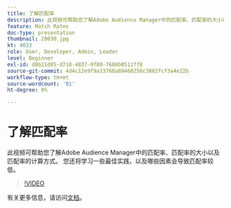 ```yaml
---
title: 了解匹配率
description: 此视频可帮助您了解Adobe Audience Manager中的匹配率、匹配率的大小以及匹配率的计算方式。 您还将学习一些最佳实践，以及哪些因素会导致匹配率较低。
feature: Match Rates
doc-type: presentation
thumbnail: 29830.jpg
kt: 4033
role: User, Developer, Admin, Leader
level: Beginner
exl-id: d8b21d85-d718-4837-9f80-7686b8511ff8
source-git-commit: 4d4c12e9f9a33760a89460258c3802fcf3a4e22b
workflow-type: tm+mt
source-wordcount: '91'
ht-degree: 0%

---
```


# 了解匹配率

此视频可帮助您了解Adobe Audience Manager中的匹配率、匹配率的大小以及匹配率的计算方式。 您还将学习一些最佳实践，以及哪些因素会导致匹配率较低。

>[!VIDEO](https://video.tv.adobe.com/v/29830/?quality=12)

有关更多信息，请访问[文档](https://experienceleague.adobe.com/docs/audience-manager/user-guide/features/addressable-audiences.html)。
